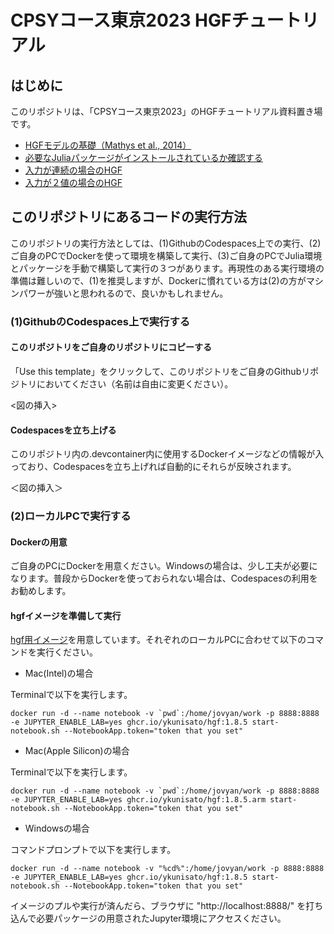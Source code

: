 # CPSYコース東京2023 HGFチュートリアル

## はじめに

このリポジトリは、「CPSYコース東京2023」のHGFチュートリアル資料置き場です。

- [HGFモデルの基礎（Mathys et al., 2014）](equations_HGF.md)
- [必要なJuliaパッケージがインストールされているか確認する](01_check_HGF.ipynb)
- [入力が連続の場合のHGF](02_continuous.ipynb)
- [入力が２値の場合のHGF](03_binary.ipynb)

## このリポジトリにあるコードの実行方法

このリポジトリの実行方法としては、(1)GithubのCodespaces上での実行、(2)ご自身のPCでDockerを使って環境を構築して実行、(3)ご自身のPCでJulia環境とパッケージを手動で構築して実行の３つがあります。再現性のある実行環境の準備は難しいので、(1)を推奨しますが、Dockerに慣れている方は(2)の方がマシンパワーが強いと思われるので、良いかもしれません。

### (1)GithubのCodespaces上で実行する
#### このリポジトリをご自身のリポジトリにコピーする
「Use this template」をクリックして、このリポジトリをご自身のGithubリポジトリにおいてください（名前は自由に変更ください）。

<図の挿入>

#### Codespacesを立ち上げる

このリポジトリ内の.devcontainer内に使用するDockerイメージなどの情報が入っており、Codespacesを立ち上げれば自動的にそれらが反映されます。

＜図の挿入＞



### (2)ローカルPCで実行する
#### Dockerの用意

ご自身のPCにDockerを用意ください。Windowsの場合は、少し工夫が必要になります。普段からDockerを使っておられない場合は、Codespacesの利用をお勧めします。

#### hgfイメージを準備して実行

[hgf用イメージ](https://github.com/ykunisato/ghcr-hgf/pkgs/container/hgf)を用意しています。それぞれのローカルPCに合わせて以下のコマンドを実行ください。

- Mac(Intel)の場合

Terminalで以下を実行します。

```
docker run -d --name notebook -v `pwd`:/home/jovyan/work -p 8888:8888 -e JUPYTER_ENABLE_LAB=yes ghcr.io/ykunisato/hgf:1.8.5 start-notebook.sh --NotebookApp.token="token that you set"
```

- Mac(Apple Silicon)の場合

Terminalで以下を実行します。

```
docker run -d --name notebook -v `pwd`:/home/jovyan/work -p 8888:8888 -e JUPYTER_ENABLE_LAB=yes ghcr.io/ykunisato/hgf:1.8.5.arm start-notebook.sh --NotebookApp.token="token that you set"
```

- Windowsの場合

コマンドプロンプトで以下を実行します。

```
docker run -d --name notebook -v "%cd%":/home/jovyan/work -p 8888:8888 -e JUPYTER_ENABLE_LAB=yes ghcr.io/ykunisato/hgf:1.8.5 start-notebook.sh --NotebookApp.token="token that you set"
```

イメージのプルや実行が済んだら、ブラウザに "http://localhost:8888/" を打ち込んで必要パッケージの用意されたJupyter環境にアクセスください。


